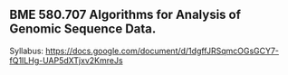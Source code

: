 ## __BME 580.707 Algorithms for Analysis of Genomic Sequence Data.__

Syllabus: https://docs.google.com/document/d/1dgffJRSqmcOGsGCY7-fQ1ILHg-UAP5dXTjxv2KmreJs
